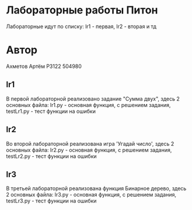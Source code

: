 # Лабораторные работы Питон
Лабораторные идут по списку:
lr1 - первая, lr2 - вторая и тд
# Автор
Ахметов Артём P3122 504980
## lr1
В первой лабораторной реализовано задание "Сумма двух", здесь 2 основных файла: lr1.py - основная функция, с решением задания, testLr1.py - тест функции на ошибки
## lr2
Во второй лабораторной реализована игра 'Угадай число', здесь 2 основных файла: lr2.py - основная функция, с решением задания, testLr2.py - тест функции на ошибки
## lr3
В третьей лабораторной реализована функция Бинарное дерево, здесь 2 основных файла: lr3.py - основная функция, с решением задания, testLr3.py - тест функции на ошибки
